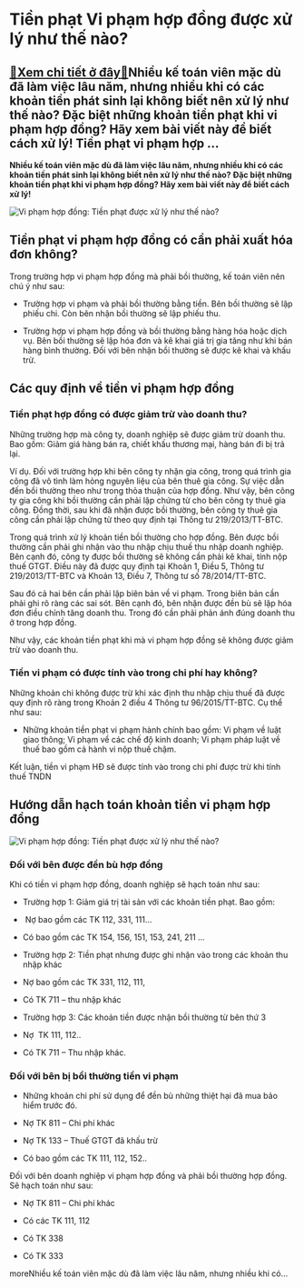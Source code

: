 Tiền phạt Vi phạm hợp đồng được xử lý như thế nào?
==================================================

[:gift:Xem chi tiết ở đây:gift:](https://hddtvn.com/tien-phat-vi-pham-hop-dong-duoc-xu-ly-nhu-the-nao/)Nhiều kế toán viên mặc dù đã làm việc lâu năm, nhưng nhiều khi có các khoản tiền phát sinh lại không biết nên xử lý như thế nào? Đặc biệt những khoản tiền phạt khi vi phạm hợp đồng? Hãy xem bài viết này để biết cách xử lý! Tiền phạt vi phạm hợp …
------------------------------------------------------------------------------------------------------------------------------------------------------------------------------------------------------------------------------------------------------

**Nhiều kế toán viên mặc dù đã làm việc lâu năm, nhưng nhiều khi có các khoản tiền phát sinh lại không biết nên xử lý như thế nào? Đặc biệt những khoản tiền phạt khi vi phạm hợp đồng? Hãy xem bài viết này để biết cách xử lý!**


![Vi phạm hợp đồng: Tiền phạt được xử lý như thế nào?](https://hddtvn.com/wp-content/uploads/2021/01/breach-of-contract.jpg)


Tiền phạt vi phạm hợp đồng có cần phải xuất hóa đơn không?
----------------------------------------------------------


Trong trường hợp vi phạm hợp đồng mà phải bồi thường, kế toán viên nên chú ý như sau:




* Trường hợp vi phạm và phải bồi thường bằng tiền. Bên bồi thường sẽ lập phiếu chi. Còn bên nhận bồi thường sẽ lập phiếu thu.

* Trường hợp vi phạm hợp đồng và bồi thường bằng hàng hóa hoặc dịch vụ. Bên bồi thường sẽ lập hóa đơn và kê khai giá trị gia tăng như khi bán hàng bình thường. Đối với bên nhận bồi thường sẽ được kê khai và khấu trừ.



Các quy định về tiền vi phạm hợp đồng
-------------------------------------


### Tiền phạt hợp đồng có được giảm trừ vào doanh thu?


Những trường hợp mà công ty, doanh nghiệp sẽ được giảm trừ doanh thu. Bao gồm: Giảm giá hàng bán ra, chiết khấu thương mại, hàng bán đi bị trả lại.


Ví dụ. Đối với trường hợp khi bên công ty nhận gia công, trong quá trình gia công đã vô tình làm hỏng nguyên liệu của bên thuê gia công. Sự việc dẫn đến bồi thường theo như trong thỏa thuận của hợp đồng. Như vậy, bên công ty gia công khi bồi thường cần phải lập chứng từ cho bên công ty thuê gia công. Đồng thời, sau khi đã nhận được bồi thường, bên công ty thuê gia công cần phải lập chứng từ theo quy định tại Thông tư 219/2013/TT-BTC.


Trong quá trình xử lý khoản tiền bồi thường cho hợp đồng. Bên được bồi thường cần phải ghi nhận vào thu nhập chịu thuế thu nhập doanh nghiệp. Bên cạnh đó, công ty được bồi thường sẽ không cần phải kê khai, tính nộp thuế GTGT. Điều này đã được quy định tại Khoản 1, Điều 5, Thông tư 219/2013/TT-BTC và Khoản 13, Điều 7, Thông tư số 78/2014/TT-BTC.


Sau đó cả hai bên cần phải lập biên bản về vi phạm. Trong biên bản cần phải ghi rõ ràng các sai sót. Bên cạnh đó, bên nhận được đền bù sẽ lập hóa đơn điều chỉnh tăng doanh thu. Trong đó cần phải phản ánh đúng doanh thu ở trong hợp đồng.


Như vậy, các khoản tiền phạt khi mà vi phạm hợp đồng sẽ không được giảm trừ vào doanh thu.


### Tiền vi phạm có được tính vào trong chi phí hay không?


Những khoản chi không được trừ khi xác định thu nhập chịu thuế đã được quy định rõ ràng trong Khoản 2 điều 4 Thông tư 96/2015/TT-BTC. Cụ thể như sau:




* Những khoản tiền phạt vi phạm hành chính bao gồm: Vi phạm về luật giao thông; Vi phạm về các chế độ kinh doanh; Vi phạm pháp luật về thuế bao gồm cả hành vi nộp thuế chậm.



Kết luận, tiền vi phạm HĐ sẽ được tính vào trong chi phí được trừ khi tính thuế TNDN


Hướng dẫn hạch toán khoản tiền vi phạm hợp đồng
-----------------------------------------------


![Vi phạm hợp đồng: Tiền phạt được xử lý như thế nào?](https://hddtvn.com/wp-content/uploads/2021/01/iStock-481381924-5BConverted5D_0.jpg)


### Đối với bên được đền bù hợp đồng


Khi có tiền vi phạm hợp đồng, doanh nghiệp sẽ hạch toán như sau:




* Trường hợp 1: Giảm giá trị tài sản với các khoản tiền phạt. Bao gồm:



+  Nợ bao gồm các TK 112, 331, 111…


+ Có bao gồm các TK 154, 156, 151, 153, 241, 211 …




* Trường hợp 2: Tiền phạt nhưng được ghi nhận vào trong các khoản thu nhập khác



+ Nợ bao gồm các TK 331, 112, 111,


+ Có TK 711 – thu nhập khác




* Trường hợp 3: Các khoản tiền được nhận bồi thường từ bên thứ 3



+ Nợ  TK 111, 112..


+ Có TK 711 – Thu nhập khác.


### Đối với bên bị bồi thường tiền vi phạm




* Những khoản chi phí sử dụng để đền bù những thiệt hại đã mua bảo hiểm trước đó.



+ Nợ TK 811 – Chi phí khác


+ Nợ TK 133 – Thuế GTGT đã khấu trừ


+ Có bao gồm các TK 111, 112, 152..


Đối với bên doanh nghiệp vi phạm hợp đồng và phải bồi thường hợp đồng. Sẽ hạch toán như sau:




* Nợ TK 811 – Chi phí khác

* Có các TK 111, 112

* Có TK 338

* Có TK 333



moreNhiều kế toán viên mặc dù đã làm việc lâu năm, nhưng nhiều khi có…

